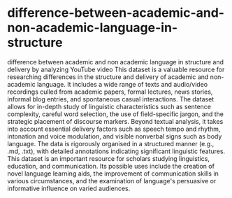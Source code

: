 # difference-between-academic-and-non-academic-language-in-structure
difference between academic and non academic language in structure and delivery by analyzing YouTube video
This dataset is a valuable resource for researching differences in the structure and delivery of academic and non-academic language. 
It includes a wide range of texts and audio/video recordings culled from academic papers, formal lectures, news stories, informal blog entries, and spontaneous casual interactions.
 The dataset allows for in-depth study of linguistic characteristics 
 such as sentence complexity, 
 careful word selection,
 the use of field-specific jargon,
 and the strategic placement of discourse markers. 
 Beyond textual analysis, 
 it takes into account essential delivery factors
 such as speech tempo and rhythm, 
 intonation and voice modulation,
 and visible nonverbal signs such as body language.
 The data is rigorously organised in a structured manner (e.g., .md, .txt), with detailed annotations indicating significant linguistic features. 
 This dataset is an important resource for scholars studying linguistics, education, and communication. 
 Its possible uses include the creation of novel language learning aids, 
 the improvement of communication skills in various circumstances, 
 and the examination of language's persuasive or informative influence on varied audiences.
